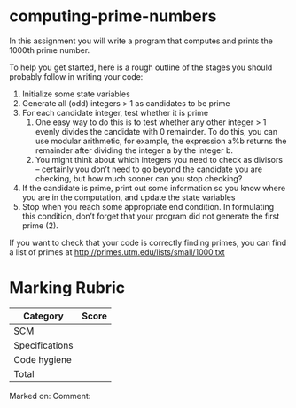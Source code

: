 # computing-prime-numbers
In this assignment you will write a program that computes and prints the 1000th prime number. 

To help you get started, here is a rough outline of the stages you should probably follow in writing your code:
1. Initialize some state variables
1. Generate all (odd) integers > 1 as candidates to be prime
1. For each candidate integer, test whether it is prime
    1. One easy way to do this is to test whether any other integer > 1 evenly divides the candidate with 0 remainder. To do this, you can use modular arithmetic, for example, the expression a%b returns the remainder after dividing the integer a by the integer b.
    1. You might think about which integers you need to check as divisors – certainly you don’t need to go beyond the candidate you are checking, but how much sooner can you stop checking?
1. If the candidate is prime, print out some information so you know where you are in the computation, and update the state variables
1. Stop when you reach some appropriate end condition. In formulating this condition, don’t forget that your program did not generate the first prime (2). 

If you want to check that your code is correctly finding primes, you can find a list of primes at http://primes.utm.edu/lists/small/1000.txt

# Marking Rubric
Category       | Score        
---------------| -------------
SCM            | 
Specifications | 
Code hygiene   | 
Total          |

Marked on:
Comment:

